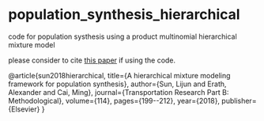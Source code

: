# population_synthesis_hierarchical

code for population systhesis using a product multinomial hierarchical mixture model

please consider to cite [this paper](https://doi.org/10.1016/j.trb.2018.06.002) if using the code.

@article{sun2018hierarchical,
  title={A hierarchical mixture modeling framework for population synthesis},
  author={Sun, Lijun and Erath, Alexander and Cai, Ming},
  journal={Transportation Research Part B: Methodological},
  volume={114},
  pages={199--212},
  year={2018},
  publisher={Elsevier}
}
